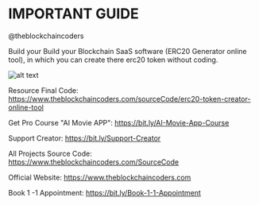 # IMPORTANT GUIDE

@theblockchaincoders

Build your Build your Blockchain SaaS software (ERC20 Generator online tool), in which you can create there erc20 token without coding.

![alt text](https://www.daulathussain.com/wp-content/uploads/2023/08/create-erc20-token-online-generator.jpg)

Resource Final Code: https://www.theblockchaincoders.com/sourceCode/erc20-token-creator-online-tool

Get Pro Course "AI Movie APP": https://bit.ly/AI-Movie-App-Course

Support Creator: https://bit.ly/Support-Creator

All Projects Source Code: https://www.theblockchaincoders.com/SourceCode

Official Website: https://www.theblockchaincoders.com

Book 1 -1 Appointment: https://bit.ly/Book-1-1-Appointment







